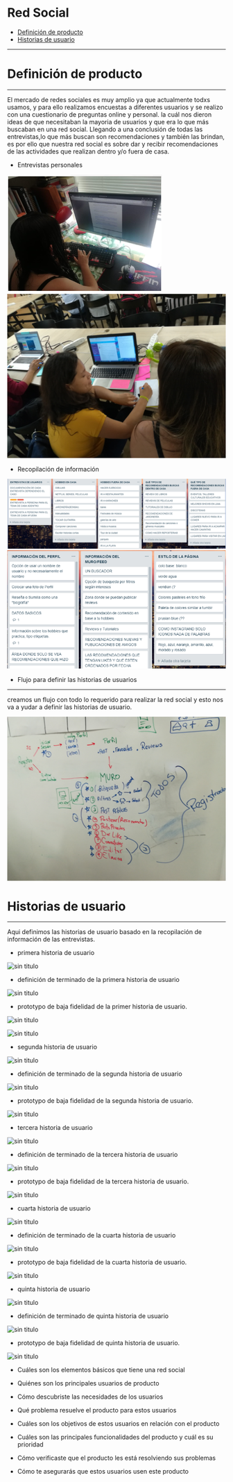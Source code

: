 # Red Social
* [Definición de producto](#Definición-de-producto)
* [Historias de usuario](#Historia-de-usuario)


***
# Definición de producto
***
El mercado de redes sociales es muy amplio ya que actualmente todxs usamos, y para ello realizamos encuestas a diferentes usuarios y se realizo con una cuestionario de preguntas online y personal.
la cuál nos dieron ideas de que necesitaban la mayoria de usuarios y que era lo que más buscaban en una red social.
Llegando a una conclusión de todas las entrevistas,lo que más buscan son recomendaciones y también las brindan, es por ello que nuestra red social es sobre dar y recibir recomendaciones de las actividades que realizan dentro y/o fuera de casa.

* Entrevistas personales

![sin titulo](./imagenes/entrevista1.PNG)
![sin titulo](./imagenes/entrevista2.jpg)

* Recopilación de información 

![sin titulo](./imagenes/img1.PNG)
![sin titulo](./imagenes/img2.PNG)

* Flujo para definir las historias de usuarios

*** 
creamos un flujo con todo lo requerido para realizar la red social y esto nos va a yudar a definir las historias de usuario.

![sin titulo](./imagenes/flujo.jpg)


# Historias de usuario

***
Aqui definimos las historias de usuario basado en la recopilación de información de las entrevistas.

* primera historia de usuario

![sin titulo](./src/imagenes/historia1.jpg)

* definición de terminado de la primera historia de usuario

![sin titulo](./src/imagenes/terminado1.jpg)

* prototypo de baja fidelidad de la primer historia de usuario.

![sin titulo](./src/imagenes/prototypo1.jpg)

![sin titulo](./src/imagenes/prototypo1.2.jpg)

* segunda historia de usuario

![sin titulo](./src/imagenes/historia2.jpg)

* definición de terminado de la segunda historia de usuario

![sin titulo](./src/imagenes/terminado2.PNG)

* prototypo de baja fidelidad de la segunda historia de usuario.

![sin titulo](./src/imagenes/prototypo2.jpg)

* tercera historia de usuario

![sin titulo](./src/imagenes/historia3.jpg)

* definición de terminado de la tercera historia de usuario

![sin titulo](./src/imagenes/terminado3.jpg)

* prototypo de baja fidelidad de la tercera historia de usuario.

![sin titulo](./src/imagenes/prototypo3.jpg)

* cuarta historia de usuario

![sin titulo](./src/imagenes/historia4.jpg)

* definición de terminado de la cuarta historia de usuario

![sin titulo](./src/imagenes/terminado4.jpg)

* prototypo de baja fidelidad de la cuarta  historia de usuario.

![sin titulo](./src/imagenes/prototypo4.jpg)

* quinta historia de usuario

![sin titulo](./src/imagenes/historia5.jpg)

* definición de terminado de quinta historia de usuario

![sin titulo](./src/imagenes/terminado5.jpg)

* prototypo de baja fidelidad de quinta historia de usuario.

![sin titulo](./src/imagenes/prototypo5.jpg)


* Cuáles son los elementos básicos que tiene una red social

* Quiénes son los principales usuarios de producto

* Cómo descubriste las necesidades de los usuarios

* Qué problema resuelve el producto para estos usuarios

* Cuáles son los objetivos de estos usuarios en relación con el producto

* Cuáles son las principales funcionalidades del producto y cuál es su prioridad

* Cómo verificaste que el producto les está resolviendo sus problemas

* Cómo te asegurarás que estos usuarios usen este producto

